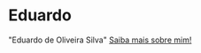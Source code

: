 # Eduardo
 "Eduardo de Oliveira Silva"
 <a href="https://eduardooliveiras.github.io/Eduardo/Eduardo.html">Saiba mais sobre mim!</a>
